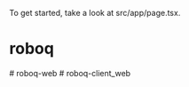 To get started, take a look at src/app/page.tsx.
# roboq
#   r o b o q - w e b  
 #   r o b o q - c l i e n t _ w e b  
 
